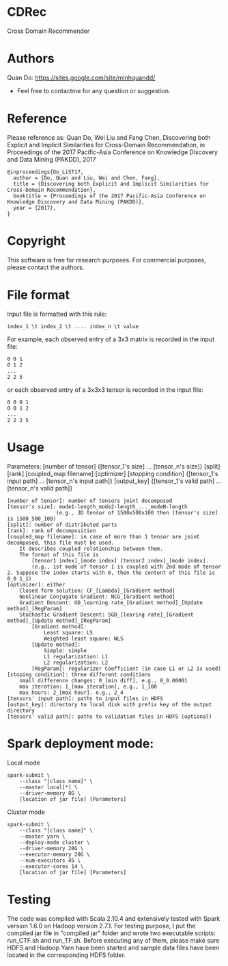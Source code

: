 # CDRec
Cross Domain Recommender

# Authors
Quan Do: https://sites.google.com/site/minhquandd/
* Feel free to contactme for any question or suggestion.

# Reference
Please reference as: Quan Do, Wei Liu and Fang Chen, Discovering both Explicit and Implicit Similarities for Cross-Domain Recommendation, in Proceedings of the 2017 Pacific-Asia Conference on Knowledge Discovery and Data Mining (PAKDD), 2017

    @inproceedings{Do_LiST17,
      author = {Do, Quan and Liu, Wei and Chen, Fang},
      title = {Discovering both Explicit and Implicit Similarities for Cross-Domain Recommendation},
      booktitle = {Proceedings of the 2017 Pacific-Asia Conference on Knowledge Discovery and Data Mining (PAKDD)},
      year = {2017},
    }

# Copyright
This software is free for research purposes. For commercial purposes, please contact the authors.

# File format
Input file is formatted with this rule:
  
	index_1 \t index_2 \t .... index_n \t value

For example, each observed entry of a 3x3 matrix is recorded in the input file:
  
	0 0 1
	0 1 2
 	...
	2 2 5

or each observed entry of a 3x3x3 tensor is recorded in the input file:
  
	0 0 0 1
	0 0 1 2
	...
  	2 2 2 5
  
# Usage
Parameters: [number of tensor] {[tensor_1's size] ... [tensor_n's size]} [split] [rank] [coupled_map filename] [optimizer] [stopping condition] {[tensor_1's input path] ... [tensor_n's input path]} [output_key] {[tensor_1's valid path] ... [tensor_n's valid path]}
	
	[number of tensor]: number of tensors joint decomposed
	[tensor's size]: mode1-length_mode2-length_..._modeN-length 
                    (e.g., 3D tensor of 1500x500x100 then [tensor's size] is 1500_500_100)
	[split]: number of distributed parts
	[rank]: rank of decomposition
	[coupled_map filename]: in case of more than 1 tensor are joint decomposed, this file must be used.
		It describes coupled relationship between them. 
		The format of this file is 
			[tensor1 index]_[mode index] [tensor2 index]_[mode index]. 
			(e.g., 1st mode of tensor 1 is coupled with 2nd mode of tensor 2. Suppose the index starts with 0, then the content of this file is 0_0 1_1)
	[optimizer]: either
		Closed form solution: CF_[Lambda]_[Gradient method]
		Nonlinear Conjugate Gradient: NCG_[Gradient method]
		Gradient Descent: GD_learning rate_[Gradient method]_[Update method]_[RegParam]
		Stochastic Gradient Descent: SGD_[learing rate]_[Gradient method]_[Update method]_[RegParam]
			[Gradient method]: 
				Least square: LS
				Weighted least square: WLS
			[Update method]:
				Simple: simple
				L1 regularization: L1
				L2 regularization: L2
			[RegParam]: regularizer Coefficient (in case L1 or L2 is used)
	[stoping condition]: three different conditions
		small difference changes: 0_[min diff], e.g., 0_0.00001
		max iteration: 1_[max iteration], e.g., 1_100
		max hours: 2_[max hour]. e.g., 2_4
	[tensors' input path]: paths to input files in HDFS
	[output_key]: directory to local disk with prefix key of the output directory
	[tensors' valid path]: paths to validation files in HDFS (optional)

# Spark deployment mode:
Local mode
	
	spark-submit \
		--class "[class name]" \
		--master local[*] \
		--driver-memory 8G \
		[location of jar file] [Parameters]
Cluster mode
	
	spark-submit \
		--class "[class name]" \
		--master yarn \
		--deploy-mode cluster \
		--driver-memory 20G \
		--executor-memory 20G \
		--num-executors 45 \
		--executor-cores 14 \
		[location of jar file] [Parameters]

# Testing
The code was compiled with Scala 2.10.4 and extensively tested with Spark version 1.6.0 on Hadoop version 2.7.1.
For testing purpose, I put the compiled jar file in "compiled jar" folder and wrote two executable scripts: run_CTF.sh and run_TF.sh. Before executing any of them, please make sure HDFS and Hadoop Yarn have been started and sample data files have been located in the corresponding HDFS folder.
